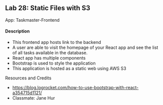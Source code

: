## Lab 28: Static Files with S3
App: Taskmaster-Frontend
  
#### Description
* This frontend app hosts link to the backend
* A user are able to visit the homepage of your React app and see the list of all tasks available in the database.
* React app has multiple components 
* Bootstrap is used to style the application
* This application is hosted as a static web using AWS S3
  
Resources and Credits 
* https://blog.logrocket.com/how-to-use-bootstrap-with-react-a354715d1121/
* Classmate: Jane Hur 




